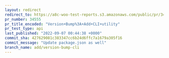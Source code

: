 ```yaml
---
layout: redirect
redirect_to: https://a8c-woo-test-reports.s3.amazonaws.com/public/pr/34555/api/index.html
pr_number: 34555
pr_title_encoded: "Version+Bump%3A+Add+CLI+utility"
pr_test_type: api
last_published: "2022-09-07 00:44:38 +0000"
commit_sha: 427629081c383347cc6b24d6ffc7a1679a305f16
commit_message: "Update package.json as well"
branch_name: add/version-bump-cli
---
```

